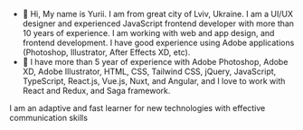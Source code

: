 - 👋 Hi, My name is Yurii. I am from great city of Lviv, Ukraine. I am a UI/UX designer and experienced JavaScript frontend developer with more than 10 years of experience. I am working with web and app design, and frontend development. I have good experience using Adobe applications (Photoshop, Illustrator, After Effects XD, etc).
- 🌱 I have more than 5 year of experience with Adobe Photoshop, Adobe XD, Adobe Illustrator, HTML, CSS, Tailwind CSS, jQuery, JavaScript, TypeScript, React.js, Vue.js, Nuxt, and Angular, and I love to work with React and Redux, and Saga framework.

I am an adaptive and fast learner for new technologies with effective communication skills
